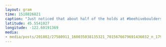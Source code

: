 ```yaml
---
layout: gram
time: 1518826821
caption: "Just noticed that about half of the holds at #beehiveboulders have a bit of a \"Steampunk Rock People\" kinda vibe."
latitude: 45.5541027
longitude: -122.60191369
media:
- media/posts/201802/27580911_160035038135321_7015676679691436032_n_17921936281070486.jpg
---
```

